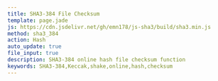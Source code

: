 ```yaml
---
title: SHA3-384 File Checksum
template: page.jade
js: https://cdn.jsdelivr.net/gh/emn178/js-sha3/build/sha3.min.js
method: sha3_384
action: Hash
auto_update: true
file_input: true
description: SHA3-384 online hash file checksum function
keywords: SHA3-384,Keccak,shake,online,hash,checksum
---
```

